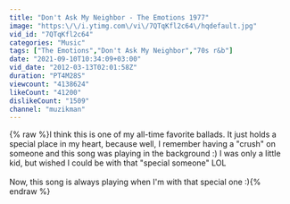 ```yaml
---
title: "Don't Ask My Neighbor - The Emotions 1977"
image: "https:\/\/i.ytimg.com\/vi\/7QTqKfl2c64\/hqdefault.jpg"
vid_id: "7QTqKfl2c64"
categories: "Music"
tags: ["The Emotions","Don't Ask My Neighbor","70s r&b"]
date: "2021-09-10T10:34:09+03:00"
vid_date: "2012-03-13T02:01:58Z"
duration: "PT4M28S"
viewcount: "4138624"
likeCount: "41200"
dislikeCount: "1509"
channel: "muzikman"
---
```

{% raw %}I think this is one of my all-time favorite ballads.  It just holds a special place in my heart, because well, I remember having a &quot;crush&quot; on someone and this song was playing in the background :)  I was only a little kid, but wished I could be with that &quot;special someone&quot;  LOL<br /><br />Now, this song is always playing when I'm with that special one :){% endraw %}
